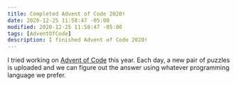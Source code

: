 ```yaml
---
title: Completed Advent of Code 2020!
date: 2020-12-25 11:58:47 -05:00
modified: 2020-12-25 11:58:47 -05:00
tags: [AdventOfCode]
description: I finished Advent of Code 2020!
---
```


I tried working on [Advent of Code](https://adventofcode.com/2020/about) this year. Each day, a new pair of puzzles is uploaded and we can figure out the answer using whatever programming language we prefer.
